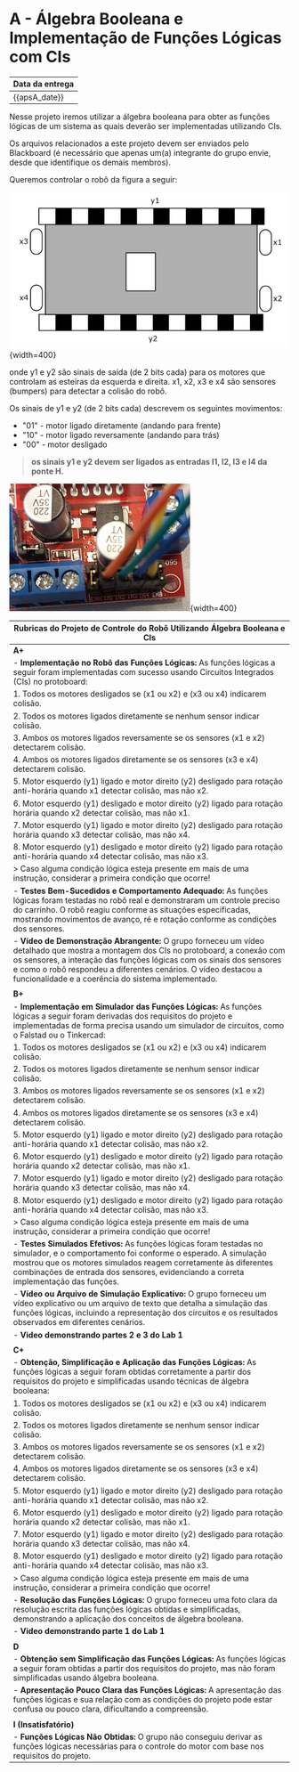 # A - Álgebra Booleana e Implementação de Funções Lógicas com CIs

| Data da entrega| 
|----------------|
| {{apsA_date}} |

Nesse projeto iremos utilizar a álgebra booleana para obter as funções lógicas de um sistema as quais deverão ser implementadas utilizando CIs.

Os arquivos relacionados a este projeto devem ser enviados pelo Blackboard (é necessário que apenas um(a) integrante do grupo envie, desde que identifique os demais membros).

Queremos controlar o robô da figura a seguir:

![](../figs/A-Transistores/carro.png){width=400}


onde y1 e y2 são sinais de saída (de 2 bits cada) para os motores que controlam as esteiras da esquerda e direita. x1, x2, x3 e x4 são sensores (bumpers) para detectar a colisão do robô.

Os sinais de y1 e y2 (de 2 bits cada) descrevem os seguintes movimentos:

- "01" - motor ligado diretamente (andando para frente)
- "10" - motor ligado reversamente (andando para trás) 
- "00" - motor desligado

> **os sinais y1 e y2 devem ser ligados as entradas I1, I2, I3 e I4 da ponte H.**

![](../figs/A-Transistores/motor.png){width=400}

| **Rubricas do Projeto de Controle do Robô Utilizando Álgebra Booleana e CIs**  |
|--------------------------------------------------------------------------------|
| **A+**                                                                         |
| - **Implementação no Robô das Funções Lógicas:** As funções lógicas a seguir foram  implementadas com sucesso usando Circuitos Integrados (CIs) no protoboard:
|   1. Todos os motores desligados se (x1 ou x2) e (x3 ou x4) indicarem colisão.
|   2. Todos os motores ligados diretamente se nenhum sensor indicar colisão.
|   3. Ambos os motores ligados reversamente se os sensores (x1 e x2) detectarem colisão.
|   4. Ambos os motores ligados diretamente se os sensores (x3 e x4) detectarem colisão.
|   5. Motor esquerdo (y1) ligado e motor direito (y2) desligado para rotação anti-horária quando x1 detectar colisão, mas não x2.
|   6. Motor esquerdo (y1) desligado e motor direito (y2) ligado para rotação horária quando x2 detectar colisão, mas não x1.
|   7. Motor esquerdo (y1) ligado e motor direito (y2) desligado para rotação horária quando x3 detectar colisão, mas não x4.
|   8. Motor esquerdo (y1) desligado e motor direito (y2) ligado para rotação anti-horária quando x4 detectar colisão, mas não x3.
| > Caso alguma condição lógica esteja presente em mais de uma instrução, considerar a primeira condição que ocorre!
| - **Testes Bem-Sucedidos e Comportamento Adequado:** As funções lógicas foram testadas no robô real e demonstraram um controle preciso do carrinho. O robô reagiu conforme as situações especificadas, mostrando movimentos de avanço, ré e rotação conforme as condições dos sensores.
| - **Vídeo de Demonstração Abrangente:** O grupo forneceu um vídeo detalhado que mostra a montagem dos CIs no protoboard, a conexão com os sensores, a interação das funções lógicas com os sinais dos sensores e como o robô respondeu a diferentes cenários. O vídeo destacou a funcionalidade e a coerência do sistema implementado. |
|                                                                                 |
| **B+**                                                                          |
| - **Implementação em Simulador das Funções Lógicas:** As funções lógicas a seguir foram derivadas dos requisitos do projeto e implementadas de forma precisa usando um simulador de circuitos, como o Falstad ou o Tinkercad:
|   1. Todos os motores desligados se (x1 ou x2) e (x3 ou x4) indicarem colisão.
|   2. Todos os motores ligados diretamente se nenhum sensor indicar colisão.
|   3. Ambos os motores ligados reversamente se os sensores (x1 e x2) detectarem colisão.
|   4. Ambos os motores ligados diretamente se os sensores (x3 e x4) detectarem colisão.
|   5. Motor esquerdo (y1) ligado e motor direito (y2) desligado para rotação anti-horária quando x1 detectar colisão, mas não x2.
|   6. Motor esquerdo (y1) desligado e motor direito (y2) ligado para rotação horária quando x2 detectar colisão, mas não x1.
|   7. Motor esquerdo (y1) ligado e motor direito (y2) desligado para rotação horária quando x3 detectar colisão, mas não x4.
|   8. Motor esquerdo (y1) desligado e motor direito (y2) ligado para rotação anti-horária quando x4 detectar colisão, mas não x3.
| > Caso alguma condição lógica esteja presente em mais de uma instrução, considerar a primeira condição que ocorre!
| - **Testes Simulados Efetivos:** As funções lógicas foram testadas no simulador, e o comportamento foi conforme o esperado. A simulação mostrou que os motores simulados reagem corretamente às diferentes combinações de entrada dos sensores, evidenciando a correta implementação das funções.
| - **Vídeo ou Arquivo de Simulação Explicativo:** O grupo forneceu um vídeo explicativo ou um arquivo de texto que detalha a simulação das funções lógicas, incluindo a representação dos circuitos e os resultados observados em diferentes cenários. |
| - **Video demonstrando partes 2 e 3 do Lab 1**                                  |
|                                                                                 |
| **C+**                                                                          |
| - **Obtenção, Simplificação e Aplicação das Funções Lógicas:** As funções lógicas a seguir foram obtidas corretamente a partir dos requisitos do projeto e simplificadas usando técnicas de álgebra booleana:
|   1. Todos os motores desligados se (x1 ou x2) e (x3 ou x4) indicarem colisão.
|   2. Todos os motores ligados diretamente se nenhum sensor indicar colisão.
|   3. Ambos os motores ligados reversamente se os sensores (x1 e x2) detectarem colisão.
|   4. Ambos os motores ligados diretamente se os sensores (x3 e x4) detectarem colisão.
|   5. Motor esquerdo (y1) ligado e motor direito (y2) desligado para rotação anti-horária quando x1 detectar colisão, mas não x2.
|   6. Motor esquerdo (y1) desligado e motor direito (y2) ligado para rotação horária quando x2 detectar colisão, mas não x1.
|   7. Motor esquerdo (y1) ligado e motor direito (y2) desligado para rotação horária quando x3 detectar colisão, mas não x4.
|   8. Motor esquerdo (y1) desligado e motor direito (y2) ligado para rotação anti-horária quando x4 detectar colisão, mas não x3.
| > Caso alguma condição lógica esteja presente em mais de uma instrução, considerar a primeira condição que ocorre!
| - **Resolução das Funções Lógicas:** O grupo forneceu uma foto clara da resolução escrita das funções lógicas obtidas e simplificadas, demonstrando a aplicação dos conceitos de álgebra booleana. |
| - **Video demonstrando parte 1 do Lab 1**                                |
|                                                                                 |
| **D**                                                                           |
| - **Obtenção sem Simplificação das Funções Lógicas:** As funções lógicas a seguir foram obtidas a partir dos requisitos do projeto, mas não foram simplificadas usando álgebra booleana.
| - **Apresentação Pouco Clara das Funções Lógicas:** A apresentação das funções lógicas e sua relação com as condições do projeto pode estar confusa ou pouco clara, dificultando a compreensão. |
|                                                                                |
| **I (Insatisfatório)**                                                         |
| - **Funções Lógicas Não Obtidas:** O grupo não conseguiu derivar as funções lógicas necessárias para o controle do motor com base nos requisitos do projeto.|